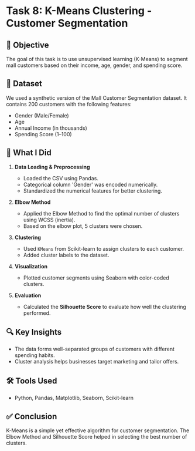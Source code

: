 # Task 8: K-Means Clustering - Customer Segmentation

## 🎯 Objective

The goal of this task is to use unsupervised learning (K-Means) to segment mall customers based on their income, age, gender, and spending score.

## 🧾 Dataset

We used a synthetic version of the Mall Customer Segmentation dataset. It contains 200 customers with the following features:

- Gender (Male/Female)
- Age
- Annual Income (in thousands)
- Spending Score (1–100)

## 🧠 What I Did

1. **Data Loading & Preprocessing**

   - Loaded the CSV using Pandas.
   - Categorical column 'Gender' was encoded numerically.
   - Standardized the numerical features for better clustering.

2. **Elbow Method**

   - Applied the Elbow Method to find the optimal number of clusters using WCSS (inertia).
   - Based on the elbow plot, 5 clusters were chosen.

3. **Clustering**

   - Used `KMeans` from Scikit-learn to assign clusters to each customer.
   - Added cluster labels to the dataset.

4. **Visualization**

   - Plotted customer segments using Seaborn with color-coded clusters.

5. **Evaluation**
   - Calculated the **Silhouette Score** to evaluate how well the clustering performed.

## 🔍 Key Insights

- The data forms well-separated groups of customers with different spending habits.
- Cluster analysis helps businesses target marketing and tailor offers.

## 🛠 Tools Used

- Python, Pandas, Matplotlib, Seaborn, Scikit-learn

## ✅ Conclusion

K-Means is a simple yet effective algorithm for customer segmentation. The Elbow Method and Silhouette Score helped in selecting the best number of clusters.
